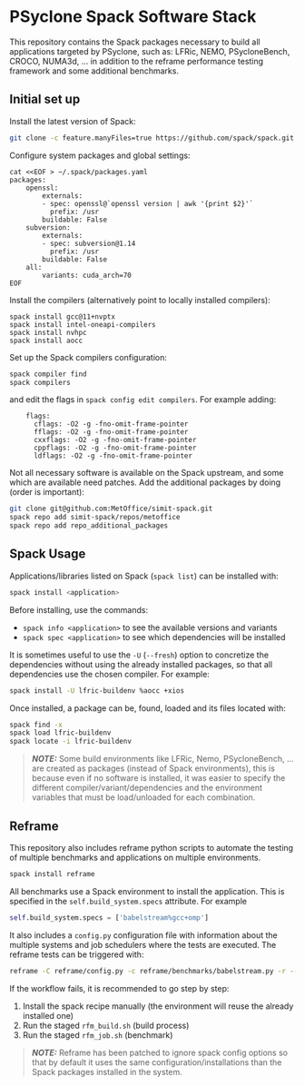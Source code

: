 # PSyclone Spack Software Stack

This repository contains the Spack packages necessary to build all applications
targeted by PSyclone, such as: LFRic, NEMO, PSycloneBench, CROCO, NUMA3d, ...
in addition to the reframe performance testing framework and some additional
benchmarks.

## Initial set up

Install the latest version of Spack:
```bash
git clone -c feature.manyFiles=true https://github.com/spack/spack.git ~/.spack
```

Configure system packages and global settings:
```
cat <<EOF > ~/.spack/packages.yaml
packages:
    openssl:
        externals:
        - spec: openssl@`openssl version | awk '{print $2}'`
          prefix: /usr
        buildable: False
    subversion:
        externals:
        - spec: subversion@1.14
          prefix: /usr
        buildable: False
    all:
        variants: cuda_arch=70
EOF
```

Install the compilers (alternatively point to locally installed compilers):
```
spack install gcc@11+nvptx
spack install intel-oneapi-compilers
spack install nvhpc
spack install aocc
```

Set up the Spack compilers configuration:
```bash
spack compiler find
spack compilers
```
and edit the flags in `spack config edit compilers`. For example adding:
```
    flags:
      cflags: -O2 -g -fno-omit-frame-pointer
      fflags: -O2 -g -fno-omit-frame-pointer
      cxxflags: -O2 -g -fno-omit-frame-pointer
      cppflags: -O2 -g -fno-omit-frame-pointer
      ldflags: -O2 -g -fno-omit-frame-pointer
```


Not all necessary software is available on the Spack upstream, and some which are
available need patches. Add the additional packages by doing (order is important):
```bash
git clone git@github.com:MetOffice/simit-spack.git
spack repo add simit-spack/repos/metoffice
spack repo add repo_additional_packages
```

## Spack Usage

Applications/libraries listed on Spack (`spack list`) can be installed with:
```bash
spack install <application>
```

Before installing, use the commands:
- `spack info <application>` to see the available versions and variants
- `spack spec <application>` to see which dependencies will be installed

It is sometimes useful to use the `-U` (`--fresh`) option to concretize the
dependencies without using the already installed packages, so that all dependencies
use the chosen compiler. For example:

```bash
spack install -U lfric-buildenv %aocc +xios
```

Once installed, a package can be, found, loaded and its files located with:
```bash
spack find -x
spack load lfric-buildenv
spack locate -i lfric-buildenv
```

> **_NOTE:_**  Some build environments like LFRic, Nemo, PSycloneBench, ...
are created as packages (instead of Spack environments), this is because
even if no software is installed, it was easier to specify the different
compiler/variant/dependencies and the environment variables that must be
load/unloaded for each combination.

## Reframe

This repository also includes reframe python scripts to automate the testing
of multiple benchmarks and applications on multiple environments.

```bash
spack install reframe
```

All benchmarks use a Spack environment to install the application. This is
specified in the `self.build_system.specs` attribute. For example

```python
self.build_system.specs = ['babelstream%gcc+omp']
```

It also includes a `config.py` configuration file with information about the
multiple systems and job schedulers where the tests are executed. The reframe
tests can be triggered with:

```bash
reframe -C reframe/config.py -c reframe/benchmarks/babelstream.py -r --performance-report --keep-stage-files
```

If the workflow fails, it is recommended to go step by step:
1. Install the spack recipe manually (the environment will reuse the already installed one)
2. Run the staged `rfm_build.sh` (build process)
3. Run the staged `rfm_job.sh` (benchmark)

> **_NOTE:_** Reframe has been patched to ignore spack config options so that
by default it uses the same configuration/installations than the Spack packages
installed in the system.
